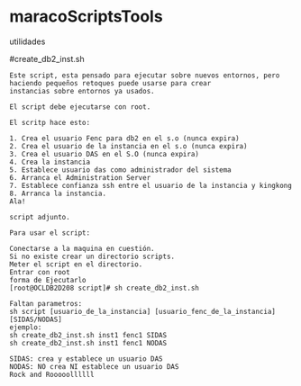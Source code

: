 # maracoScriptsTools
utilidades 

#create_db2_inst.sh

    Este script, esta pensado para ejecutar sobre nuevos entornos, pero haciendo pequeños retoques puede usarse para crear           instancias sobre entornos ya usados.

    El script debe ejecutarse con root.

    El scritp hace esto:

    1. Crea el usuario Fenc para db2 en el s.o (nunca expira)
    2. Crea el usuario de la instancia en el s.o (nunca expira)
    3. Crea el usuario DAS en el S.O (nunca expira)
    4. Crea la instancia
    5. Establece usuario das como administrador del sistema
    6. Arranca el Administration Server
    7. Establece confianza ssh entre el usuario de la instancia y kingkong
    8. Arranca la instancia.
    Ala!

    script adjunto.

    Para usar el script:

    Conectarse a la maquina en cuestión.
    Si no existe crear un directorio scripts.
    Meter el script en el directorio.
    Entrar con root
    forma de Ejecutarlo
    [root@OCLDB2D208 script]# sh create_db2_inst.sh

    Faltan parametros:
    sh script [usuario_de_la_instancia] [usuario_fenc_de_la_instancia] [SIDAS/NODAS]
    ejemplo:
    sh create_db2_inst.sh inst1 fenc1 SIDAS
    sh create_db2_inst.sh inst1 fenc1 NODAS

    SIDAS: crea y establece un usuario DAS
    NODAS: NO crea NI establece un usuario DAS
    Rock and Rooooollllll
